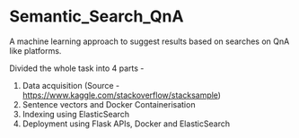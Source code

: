 # Semantic_Search_QnA
A machine learning approach to suggest results based on searches on QnA like platforms.

Divided the whole task into 4 parts - 
1. Data acquisition (Source - https://www.kaggle.com/stackoverflow/stacksample) 
2. Sentence vectors and Docker Containerisation
3. Indexing using ElasticSearch
4. Deployment using Flask APIs, Docker and ElasticSearch

